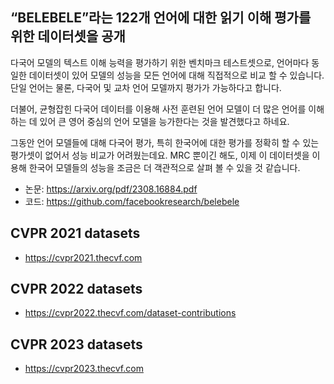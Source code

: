 ##  “BELEBELE”라는 122개 언어에 대한 읽기 이해 평가를 위한 데이터셋을 공개

다국어 모델의 텍스트 이해 능력을 평가하기 위한 벤치마크 테스트셋으로, 언어마다 동일한 데이터셋이 있어 모델의 성능을 모든 언어에 대해 직접적으로 비교 할 수 있습니다. 단일 언어는 물론, 다국어 및 교차 언어 모델까지 평가가 가능하다고 합니다.

더불어, 균형잡힌 다국어 데이터를 이용해 사전 훈련된 언어 모델이 더 많은 언어를 이해하는 데 있어 큰 영어 중심의 언어 모델을 능가한다는 것을 발견했다고 하네요.


그동안 언어 모델들에 대해 다국어 평가, 특히 한국어에 대한 평가를 정확히 할 수 있는 평가셋이 없어서 성능 비교가 어려웠는데요. MRC 뿐이긴 해도, 이제 이 데이터셋을 이용해 한국어 모델들의 성능을 조금은 더 객관적으로 살펴 볼 수 있을 것 같습니다.

- 논문: https://arxiv.org/pdf/2308.16884.pdf
- 코드: https://github.com/facebookresearch/belebele

## CVPR 2021 datasets
 - https://cvpr2021.thecvf.com

## CVPR 2022 datasets
 - https://cvpr2022.thecvf.com/dataset-contributions
   
## CVPR 2023 datasets
 - https://cvpr2023.thecvf.com 
